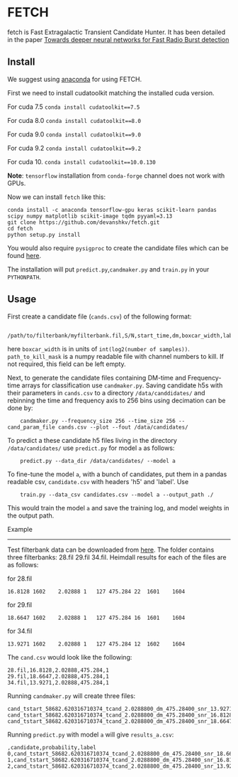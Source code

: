 # FETCH

fetch is Fast Extragalactic Transient Candidate Hunter. It has been detailed in the paper [Towards deeper neural networks for Fast Radio Burst detection](https://arxiv.org/abs/1902.06343)

Install
---

We suggest using [anaconda](https://www.continuum.io/downloads) for using FETCH.

First we need to install cudatoolkit matching the installed cuda version.

For cuda 7.5 `conda install cudatoolkit==7.5`

For cuda 8.0 `conda install cudatoolkit==8.0`

For cuda 9.0 `conda install cudatoolkit==9.0`

For cuda 9.2 `conda install cudatoolkit==9.2`

For cuda 10. `conda install cudatoolkit==10.0.130`

__Note__: `tensorflow` installation from `conda-forge` channel does not work with GPUs.

Now we can install `fetch` like this:

    conda install -c anaconda tensorflow-gpu keras scikit-learn pandas scipy numpy matplotlib scikit-image tqdm pyyaml=3.13
    git clone https://github.com/devanshkv/fetch.git
    cd fetch
    python setup.py install
    
You would also require `pysigproc` to create the candidate files which can be found [here](https://github.com/devanshkv/pysigproc).

The installation will put `predict.py`,`candmaker.py` and `train.py` in your `PYTHONPATH`.

Usage
---
First create a candidate file (`cands.csv`) of the following format:

        /path/to/filterbank/myfilterbank.fil,S/N,start_time,dm,boxcar_width,label,path_to_kill_mask
       
here `boxcar_width` is in units of `int(log2(number of samples))`. `path_to_kill_mask` is a numpy readable file with channel numbers to kill. If not required, this field can be left empty.

Next, to generate the candidate files containing DM-time and Frequency-time arrays for classification use `candmaker.py`. Saving candidate h5s with their parameters in `cands.csv` to a directory `/data/canddidates/` and rebinning the time and frequency axis to 256 bins using decimation can be done by: 

        candmaker.py --frequency_size 256 --time_size 256 --cand_param_file cands.csv --plot --fout /data/candidates/
       
To predict a these candidate h5 files living in the directory `/data/candidates/` use `predict.py` for model `a` as follows:

        predict.py --data_dir /data/candidates/ --model a
        
To fine-tune the model `a`, with a bunch of candidates, put them in a pandas readable csv, `candidate.csv` with headers 'h5' and 'label'. Use

        train.py --data_csv candidates.csv --model a --output_path ./
        
This would train the model `a` and save the training log, and model weights in the output path.

Example
___
Test filterbank data can be downloaded from [here](http://astro.phys.wvu.edu/files/askap_frb_180417.tgz). The folder contains three filterbanks: 28.fil  29.fil  34.fil.
Heimdall results for each of the files are as follows:

for 28.fil

    16.8128	1602	2.02888	1	127	475.284	22	1601	1604
for 29.fil

    18.6647	1602	2.02888	1	127	475.284	16	1601	1604
for 34.fil

    13.9271	1602	2.02888	1	127	475.284	12	1602	1604 

The `cand.csv` would look like the following:

    28.fil,16.8128,2.02888,475.284,1
    29.fil,18.6647,2.02888,475.284,1
    34.fil,13.9271,2.02888,475.284,1
    
Running `candmaker.py` will create three files:

    cand_tstart_58682.620316710374_tcand_2.0288800_dm_475.28400_snr_13.92710.h5
    cand_tstart_58682.620316710374_tcand_2.0288800_dm_475.28400_snr_16.81280.h5
    cand_tstart_58682.620316710374_tcand_2.0288800_dm_475.28400_snr_18.66470.h5

Running `predict.py` with model `a` will give `results_a.csv`:

    ,candidate,probability,label
    0,cand_tstart_58682.620316710374_tcand_2.0288800_dm_475.28400_snr_18.66470.h5,1.0,1.0
    1,cand_tstart_58682.620316710374_tcand_2.0288800_dm_475.28400_snr_16.81280.h5,1.0,1.0
    2,cand_tstart_58682.620316710374_tcand_2.0288800_dm_475.28400_snr_13.92710.h5,1.0,1.0